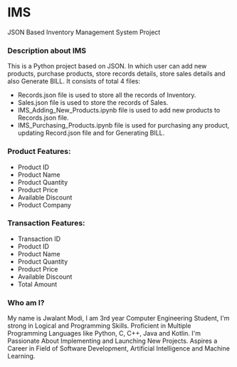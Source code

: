 # IMS
JSON Based Inventory Management System Project

### Description about IMS
This is a Python project based on JSON. In which user can add new products, purchase products, store records details, store sales details and also Generate BILL. 
It consists of total 4 files:
 - Records.json file is used to store all the records of Inventory.
 - Sales.json file is used to store the records of Sales.
 - IMS_Adding_New_Products.ipynb file is used to add new products to Records.json file.
 - IMS_Purchasing_Products.ipynb file is used for purchasing any product, updating Record.json file and for Generating BILL.

### Product Features:
 - Product ID
 - Product Name
 - Product Quantity
 - Product Price
 - Available Discount 
 - Product Company

### Transaction Features:
 - Transaction ID
 - Product ID
 - Product Name
 - Product Quantity
 - Product Price
 - Available Discount
 - Total Amount

### Who am I?
My name is Jwalant Modi, I am 3rd year Computer Engineering Student, I'm strong in Logical and Programming Skills. Proficient in Multiple Programming Languages like Python, C, C++, Java and Kotlin. I'm Passionate About Implementing and Launching New Projects. Aspires a Career in Field of Software Development, Artificial Intelligence and Machine Learning.

